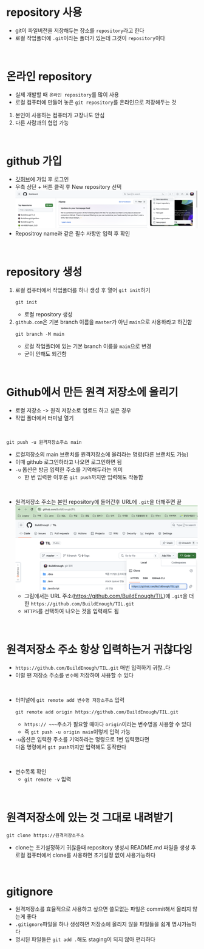 # repository 사용
- git이 파일버전을 저장해두는 장소를 `repository`라고 한다
- 로컬 작업폴더에 `.git`이라는 폴더가 있는데 그것이 `repository`이다

<br>

# 온라인 repository
- 실제 개발할 때 `온라인 repository`를 많이 사용
- 로컬 컴퓨터에 만들어 놓은 `git repository`를 온라인으로 저장해두는 것
1. 본인이 사용하는 컴퓨터가 고장나도 안심
2. 다른 사람과의 협업 가능

<br>

# github 가입
- [깃허브](https://github.com/)에 가입 후 로그인
- 우측 상단 + 버튼 클릭 후 New repository 선택
![새로운 리포지토리 생성](images/github_repository.png)
- Repositroy name과 같은 필수 사항만 입력 후 확인

<br>

# repository 생성
1. 로컬 컴퓨터에서 작업폴더를 하나 생성 후 열어 `git init`하기
    ```
    git init
    ```
    - 로컬 repository 생성
2. `github.com`은 기본 branch 이름을 `master`가 아닌 `main`으로 사용하라고 하긴함
    ```
    git branch -M main
    ```
    - 로컬 작업폴더에 있는 기본 branch 이름을 `main`으로 변경
    - 굳이 안해도 되긴함

<br>

# Github에서 만든 원격 저장소에 올리기
- 로컬 저장소 -> 원격 저장소로 업로드 하고 싶은 경우
- 작업 폴더에서 터미널 열기

<br>

```
git push -u 원격저장소주소 main
```
- 로컬저장소의 main 브랜치를 원격저장소에 올리라는 명령(다른 브랜치도 가능)
- 이때 github 로그인하라고 나오면 로그인하면 됨
- `-u` 옵션은 방금 입력한 주소를 기억해두라는 의미
    - 한 번 입력한 이후론 `git push`까지만 입력해도 작동함

<br>

- 원격저장소 주소는 본인 repository에 들어간후 URL에 `.git`을 더해주면 끝
![원격저장소 주소](images/github_repository_name.png)
    - 그림에서는 URL 주소(https://github.com/BuildEnough/TIL)에 `.git`을 더한 `https://github.com/BuildEnough/TIL.git`
    - `HTTPS`를 선택하여 나오는 것을 입력해도 됨

<br>

# 원격저장소 주소 항상 입력하는거 귀찮다잉
- `https://github.com/BuildEnough/TIL.git` 매번 입력하기 귀찮..다
- 이럴 땐 저장소 주소를 `변수`에 저장하여 사용할 수 있다

<br>

- 터미널에 `git remote add 변수명 저장소주소` 입력
    ```
    git remote add origin https://github.com/BuildEnough/TIL.git
    ```
    - `https:// ~~~`주소가 필요할 때마다 `origin`이라는 변수명을 사용할 수 있다
    - 즉 `git push -u origin main`이렇게 입력 가능
- `-u`옵션은 입력한 주소를 기억하라는 명령으로 1번 입력했다면  
다음 명령에서 `git push`까지만 입력해도 동작한다

<br>

- 변수목록 확인
    - `git remote -v` 입력

<br>

# 원격저장소에 있는 것 그대로 내려받기
```
git clone https://원격저장소주소
```
- clone는 초기설정하기 귀찮을때 repository 생성시 README.md 파일을 생성 후  
로컬 컴퓨터에서 clone를 사용하면 초기설정 없이 사용가능하다

<br>

# gitignore
- 원격저장소를 효율적으로 사용하고 싶으면 쓸모없는 파일은 commit해서 올리지 않는게 좋다
- `.gitignore`파일을 하나 생성하면 저장소에 올리지 않을 파일들을 쉽게 명시가능하다
- 명시된 파일들은 `git add .`해도 staging이 되지 않아 편리하다